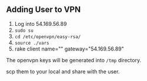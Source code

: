 ## Adding User to VPN

1. Log into 54.169.56.89
2. `sudo su`
3. `cd /etc/openvpn/easy-rsa/`
4. `source ./vars`
5. rake client name="<user>" gateway="54.169.56.89"

The openvpn keys will be generated into `/tmp` directory.

scp them to your local and share with the user.
